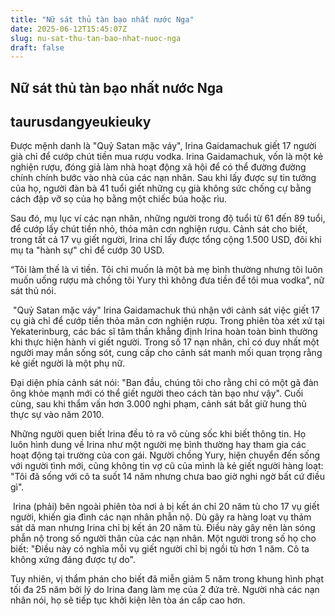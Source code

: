 ```yaml
---
title: "Nữ sát thủ tàn bạo nhất nước Nga"
date: 2025-06-12T15:45:07Z
slug: nu-sat-thu-tan-bao-nhat-nuoc-nga
draft: false
---
```


## Nữ sát thủ tàn bạo nhất nước Nga

## taurusdangyeukieuky

Được mệnh danh là "Quỷ Satan mặc váy", Irina Gaidamachuk giết 17 người già chỉ để cướp chút tiền mua rượu vodka.
Irina Gaidamachuk, vốn là một kẻ nghiện rượu, đóng giả làm nhà hoạt động xã hội để có thể đường đường chính chính bước vào nhà của các nạn nhân. Sau khi lấy được sự tin tưởng của họ, người đàn bà 41 tuổi giết những cụ già không sức chống cự bằng cách đập vỡ sọ của họ bằng một chiếc búa hoặc rìu.
 
Sau đó, mụ lục ví các nạn nhân, những người trong độ tuổi từ 61 đến 89 tuổi, để cướp lấy chút tiền nhỏ, thỏa mãn cơn nghiện rượu. Cảnh sát cho biết, trong tất cả 17 vụ giết người, Irina chỉ lấy được tổng cộng 1.500 USD, đôi khi mụ ta "hành sự" chỉ để cướp 30 USD.
 
“Tôi làm thế là vì tiền. Tôi chỉ muốn là một bà mẹ bình thường nhưng tôi luôn muốn uống rượu mà chồng tôi Yury thì không đưa tiền để tôi mua vodka”, nữ sát thủ nói.
 
​ 
"Quỷ Satan mặc váy" Irina Gaidamachuk thú nhận với cảnh sát việc giết 17 cụ già chỉ
để cướp tiền thỏa mãn cơn nghiện rượu.
 ​Trong phiên tòa xét xử tại Yekaterinburg, các bác sĩ tâm thần khẳng định Irina hoàn toàn bình thường khi thực hiện hành vi giết người. Trong số 17 nạn nhân, chỉ có duy nhất một người may mắn sống sót, cung cấp cho cảnh sát manh mối quan trọng rằng kẻ giết người là một phụ nữ. 
 
Đại diện phía cảnh sát nói: "Ban đầu, chúng tôi cho rằng chỉ có một gã đàn ông khỏe mạnh mới có thể giết người theo cách tàn bạo như vậy". Cuối cùng, sau khi thẩm vấn hơn 3.000 nghi phạm, cảnh sát bắt giữ hung thủ thực sự vào năm 2010.
 
Những người quen biết Irina đều tỏ ra vô cùng sốc khi biết thông tin. Họ luôn hình dung về Irina như một người mẹ bình thường hay tham gia các hoạt động tại trường của con gái. Người chồng Yury, hiện chuyển đến sống với người tình mới, cũng không tin vợ cũ của mình là kẻ giết người hàng loạt: "Tôi đã sống với cô ta suốt 14 năm nhưng chưa bao giờ nghi ngờ bất cứ điều gì".
 
​ 
Irina (phải) bên ngoài phiên tòa nơi ả bị kết án chỉ 20 năm tù cho 17 vụ giết người, khiến
gia đình các nạn nhân phẫn nộ.
 ​Dù gây ra hàng loạt vụ thảm sát dã man nhưng Irina chỉ bị kết án 20 năm tù. Điều này gây nên làn sóng phẫn nộ trong số người thân của các nạn nhân. Một người trong số họ cho biết: "Điều này có nghĩa mỗi vụ giết người chỉ bị ngồi tù hơn 1 năm. Cô ta không xứng đáng được tự do".
 
Tuy nhiên, vị thẩm phán cho biết đã miễn giảm 5 năm trong khung hình phạt tối đa 25 năm bởi lý do Irina đang làm mẹ của 2 đứa trẻ. Người nhà các nạn nhân nói, họ sẽ tiếp tục khởi kiện lên tòa án cấp cao hơn.